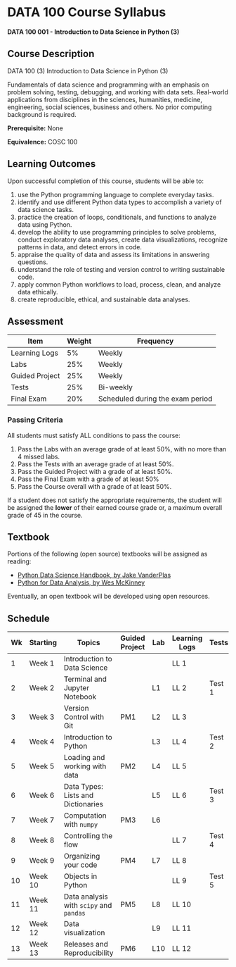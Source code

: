 # DATA 100 Course Syllabus

**DATA 100 001 - Introduction to Data Science in Python (3)**

## Course Description

DATA 100 (3) Introduction to Data Science in Python (3)

Fundamentals of data science and programming with an emphasis on problem solving, testing, debugging, and working with data sets. Real-world applications from disciplines in the sciences, humanities, medicine, engineering, social sciences, business and others. No prior computing background is required.

**Prerequisite:** None

**Equivalence:** COSC 100

## Learning Outcomes

Upon successful completion of this course, students will be able to:

1. use the Python programming language to complete everyday tasks.
1. identify and use different Python data types to accomplish a variety of data science tasks.
1. practice the creation of loops, conditionals, and functions to analyze data using Python.
1. develop the ability to use programming principles to solve problems, conduct exploratory data analyses, create data visualizations, recognize patterns in data, and detect errors in code.
1. appraise the quality of data and assess its limitations in answering questions.
1. understand the role of testing and version control to writing sustainable code.
1. apply common Python workflows to load, process, clean, and analyze data ethically.
1. create reproducible, ethical, and sustainable data analyses.

## Assessment

| Item           | Weight | Frequency                        |
|----------------|--------|----------------------------------|
| Learning Logs  | 5%     | Weekly                           |
| Labs           | 25%    | Weekly                           |
| Guided Project | 25%    | Weekly                           |
| Tests          | 25%    | Bi-weekly                        |
| Final Exam     | 20%    | Scheduled during the exam period |

### Passing Criteria

All students must satisfy ALL conditions to pass the course:

1. Pass the Labs with an average grade of at least 50%, with no more than 4 missed labs.
1. Pass the Tests with an average grade of at least 50%.
1. Pass the Guided Project with a grade of at least 50%.
1. Pass the Final Exam with a grade of at least 50%
1. Pass the Course overall with a grade of at least 50%.

If a student does not satisfy the appropriate requirements, the student will be assigned the **lower** of their earned course grade or, a maximum overall grade of 45 in the course.

## Textbook

Portions of the following (open source) textbooks will be assigned as reading:

- [Python Data Science Handbook, by Jake VanderPlas](https://github.com/jakevdp/PythonDataScienceHandbook)
- [Python for Data Analysis, by Wes McKinney](https://github.com/wesm/pydata-book)

Eventually, an open textbook will be developed using open resources.

## Schedule

| Wk | Starting | Topics                                  | Guided Project | Lab | Learning Logs | Tests  |
|----|----------|-----------------------------------------|----------------|-----|---------------|--------|
| 1  | Week 1   | Introduction to Data Science            |                |     | LL 1          |        |
| 2  | Week 2   | Terminal and Jupyter Notebook           |                | L1  | LL 2          | Test 1 |
| 3  | Week 3   | Version Control with Git                | PM1            | L2  | LL 3          |        |
| 4  | Week 4   | Introduction to Python                  |                | L3  | LL 4          | Test 2 |
| 5  | Week 5   | Loading and working with data           | PM2            | L4  | LL 5          |        |
| 6  | Week 6   | Data Types: Lists and Dictionaries      |                | L5  | LL 6          | Test 3 |
| 7  | Week 7   | Computation with `numpy`                | PM3            | L6  |               |        |
| 8  | Week 8   | Controlling the flow                    |                |     | LL 7          | Test 4 |
| 9  | Week 9   | Organizing your code                    | PM4            | L7  | LL 8          |        |
| 10 | Week 10  | Objects in Python                       |                |     | LL 9          | Test 5 |
| 11 | Week 11  | Data analysis with `scipy` and `pandas` | PM5            | L8  | LL 10         |        |
| 12 | Week 12  | Data visualization                      |                | L9  | LL 11         |        |
| 13 | Week 13  | Releases and Reproducibility            | PM6            | L10 | LL 12         |        |
